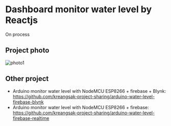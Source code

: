 # Dashboard monitor water level by Reactjs

On process

## Project photo

<img alt="photo1" src="https://i.ibb.co/BfdZWcm/Screenshot-16.png">

## Other project

- Arduino monitor water level with NodeMCU ESP8266 + firebase + Blynk: https://github.com/kreangsak-project-sharing/arduino-water-level-firebase-blynk
- Arduino monitor water level with NodeMCU ESP8266 + firebase: https://github.com/kreangsak-project-sharing/arduino-water-level-firebase-realtime
